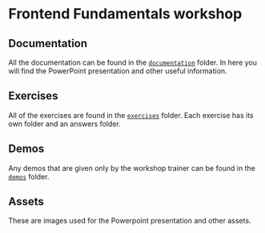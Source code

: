 # Frontend Fundamentals workshop

## Documentation

All the documentation can be found in the [`documentation`](/documentation/) folder. In here you will find the
PowerPoint presentation and other useful information.

## Exercises

All of the exercises are found in the [`exercises`](/exercises/) folder. Each exercise has its own folder and an answers
folder.

## Demos

Any demos that are given only by the workshop trainer can be found in the [`demos`](/demos/) folder.

## Assets

These are images used for the Powerpoint presentation and other assets.
